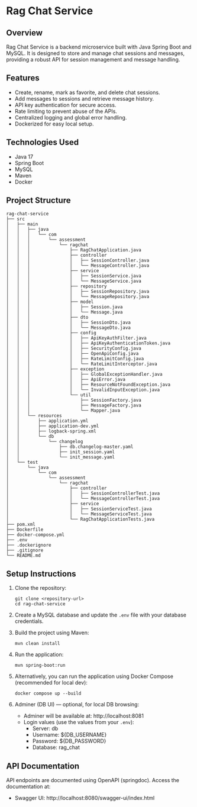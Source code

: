 # Rag Chat Service

## Overview
Rag Chat Service is a backend microservice built with Java Spring Boot and MySQL. It is designed to store and manage chat sessions and messages, providing a robust API for session management and message handling.

## Features
- Create, rename, mark as favorite, and delete chat sessions.
- Add messages to sessions and retrieve message history.
- API key authentication for secure access.
- Rate limiting to prevent abuse of the APIs.
- Centralized logging and global error handling.
- Dockerized for easy local setup.

## Technologies Used
- Java 17
- Spring Boot
- MySQL
- Maven
- Docker

## Project Structure
```
rag-chat-service
├── src
│   ├── main
│   │   ├── java
│   │   │   └── com
│   │   │       └── assessment
│   │   │           └── ragchat
│   │   │               ├── RagChatApplication.java
│   │   │               ├── controller
│   │   │               │   ├── SessionController.java
│   │   │               │   └── MessageController.java
│   │   │               ├── service
│   │   │               │   ├── SessionService.java
│   │   │               │   └── MessageService.java
│   │   │               ├── repository
│   │   │               │   ├── SessionRepository.java
│   │   │               │   └── MessageRepository.java
│   │   │               ├── model
│   │   │               │   ├── Session.java
│   │   │               │   └── Message.java
│   │   │               ├── dto
│   │   │               │   ├── SessionDto.java
│   │   │               │   └── MessageDto.java
│   │   │               ├── config
│   │   │               │   ├── ApiKeyAuthFilter.java
│   │   │               │   ├── ApiKeyAuthenticationToken.java
│   │   │               │   ├── SecurityConfig.java
│   │   │               │   ├── OpenApiConfig.java
│   │   │               │   ├── RateLimitConfig.java
│   │   │               │   └── RateLimitInterceptor.java
│   │   │               ├── exception
│   │   │               │   ├── GlobalExceptionHandler.java
│   │   │               │   ├── ApiError.java
│   │   │               │   ├── ResourceNotFoundException.java
│   │   │               │   └── InvalidInputException.java
│   │   │               └── util
│   │   │                   ├── SessionFactory.java
│   │   │                   ├── MessageFactory.java
│   │   │                   └── Mapper.java
│   │   └── resources
│   │       ├── application.yml
│   │       ├── application-dev.yml
│   │       ├── logback-spring.xml
│   │       └── db
│   │           └── changelog
│   │               ├── db.changelog-master.yaml
│   │               ├── init_session.yaml
│   │               └── init_message.yaml
│   └── test
│       └── java
│           └── com
│               └── assessment
│                   └── ragchat
│                       ├── controller
│                       │   ├── SessionControllerTest.java
│                       │   └── MessageControllerTest.java
│                       ├── service
│                       │   ├── SessionServiceTest.java
│                       │   └── MessageServiceTest.java
│                       └── RagChatApplicationTests.java
├── pom.xml
├── Dockerfile
├── docker-compose.yml
├── .env
├── .dockerignore
├── .gitignore
└── README.md
```

## Setup Instructions
1. Clone the repository:
   ```
   git clone <repository-url>
   cd rag-chat-service
   ```

2. Create a MySQL database and update the `.env` file with your database credentials.

3. Build the project using Maven:
   ```
   mvn clean install
   ```

4. Run the application:
   ```
   mvn spring-boot:run
   ```

5. Alternatively, you can run the application using Docker Compose (recommended for local dev):
   ```
   docker compose up --build
   ```

6. Adminer (DB UI) — optional, for local DB browsing:
   - Adminer will be available at: http://localhost:8081
   - Login values (use the values from your `.env`):
     - Server: db
     - Username: ${DB_USERNAME}
     - Password: ${DB_PASSWORD}
     - Database: rag_chat

## API Documentation
API endpoints are documented using OpenAPI (springdoc). Access the documentation at:
- Swagger UI: http://localhost:8080/swagger-ui/index.html
